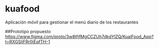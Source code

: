 # kuafood
Aplicación móvil para gestionar el menú diario de los restaurantes

##Prototipo propuesto
https://www.figma.com/proto/3w8tfjfMgCCZUh7dkdYlZQ/KuaiFood_App?t=RXGSliFRr0iEqfTH-1 
